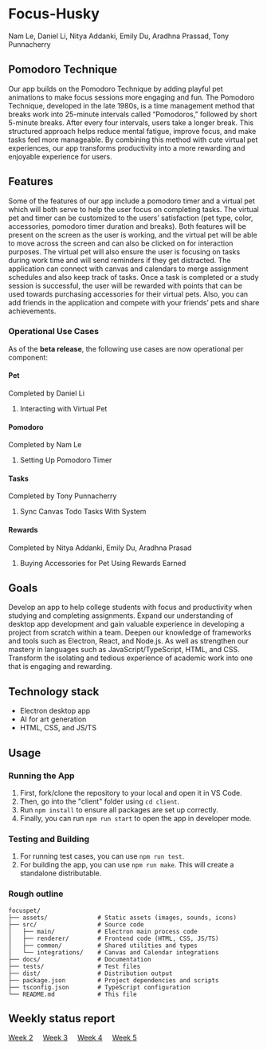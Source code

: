 # Focus-Husky
Nam Le, Daniel Li, Nitya Addanki, Emily Du, Aradhna Prassad, Tony Punnacherry

## Pomodoro Technique
Our app builds on the Pomodoro Technique by adding playful pet animations to make focus sessions more engaging and fun. The Pomodoro Technique, developed in the late 1980s, is a time management method that breaks work into 25-minute intervals called “Pomodoros,” followed by short 5-minute breaks. After every four intervals, users take a longer break. This structured approach helps reduce mental fatigue, improve focus, and make tasks feel more manageable. By combining this method with cute virtual pet experiences, our app transforms productivity into a more rewarding and enjoyable experience for users.

## Features
Some of the features of our app include a pomodoro timer and a virtual pet which will both serve to help the user focus on completing tasks. The virtual pet and timer can be customized to the users’ satisfaction (pet type, color, accessories, pomodoro timer duration and breaks). Both features will be present on the screen as the user is working, and the virtual pet will be able to move across the screen and can also be clicked on for interaction purposes. The virtual pet will also ensure the user is focusing on tasks during work time and will send reminders if they get distracted. The application can connect with canvas and calendars to merge assignment schedules and also keep track of tasks. Once a task is completed or a study session is successful, the user will be rewarded with points that can be used towards purchasing accessories for their virtual pets. Also, you can add friends in the application and compete with your friends’ pets and share achievements. 

### Operational Use Cases
As of the **beta release**, the following use cases are now operational per component:
#### Pet
Completed by Daniel Li
1. Interacting with Virtual Pet

#### Pomodoro
Completed by Nam Le
1. Setting Up Pomodoro Timer

#### Tasks
Completed by Tony Punnacherry
1. Sync Canvas Todo Tasks With System

#### Rewards
Completed by Nitya Addanki, Emily Du, Aradhna Prasad
1. Buying Accessories for Pet Using Rewards Earned

## Goals
Develop an app to help college students with focus and productivity when studying and completing assignments. Expand our understanding of desktop app development and gain valuable experience in developing a project from scratch within a team. Deepen our knowledge of frameworks and tools such as Electron, React, and Node.js. As well as strengthen our mastery in languages such as JavaScript/TypeScript, HTML, and CSS. Transform the isolating and tedious experience of academic work into one that is engaging and rewarding.


## Technology stack
 - Electron desktop app
 - AI for art generation
 - HTML, CSS, and JS/TS

## Usage
### Running the App
1. First, fork/clone the repository to your local and open it in VS Code.
2. Then, go into the "client" folder using `cd client`.
3. Run `npm install` to ensure all packages are set up correctly.
4. Finally, you can run `npm run start` to open the app in developer mode.

### Testing and Building
1. For running test cases, you can use `npm run test`. 
2. For building the app, you can use `npm run make`. This will create a standalone distributable.

### Rough outline

```text
focuspet/
├── assets/              # Static assets (images, sounds, icons)
├── src/                 # Source code
│   ├── main/            # Electron main process code
│   ├── renderer/        # Frontend code (HTML, CSS, JS/TS)
│   ├── common/          # Shared utilities and types
│   └── integrations/    # Canvas and Calendar integrations
├── docs/                # Documentation
├── tests/               # Test files
├── dist/                # Distribution output
├── package.json         # Project dependencies and scripts
├── tsconfig.json        # TypeScript configuration
└── README.md            # This file
```

## Weekly status report
[Week 2](https://docs.google.com/document/d/1Bsd1egGcnewWG8jHSsGyXPu48Lx69Tji3vfa08LBwyQ/edit?usp=sharing) &nbsp; &nbsp; [Week 3](https://docs.google.com/document/d/1f0t0lijOo-dq4oamzSGP2oimdpmsyRFSfkzo9aAPGZY/edit?usp=sharing) &nbsp; &nbsp; [Week 4](https://docs.google.com/document/d/14QPbUYkdULifSGcIvz_Fw9pSPPHll7nhtE84TPltsZQ/edit?tab=t.0#heading=h.c0dnc6hzcm1e) &nbsp; &nbsp; [Week 5](https://docs.google.com/document/d/1qXviP2-j7Jer0xw6B3kUNgwQ7VelP-4FZ1Bqk4_WMNg/edit?usp=sharing)


